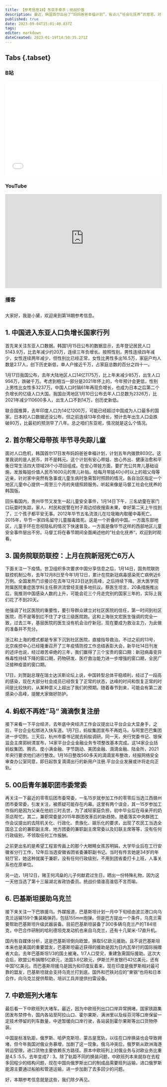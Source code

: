 ```yaml
---
title: 【参考信息18】东亚手牵手；统战价值
description: 最近，韩国首尔出台了“妈妈爸爸幸福计划”，有点儿“社会化抚养”的意思。对了，你还记得“希望工程”宣传画上那个大眼睛小女孩吗？
published: true
date: 2023-09-04T15:01:40.837Z
tags: 
editor: markdown
dateCreated: 2023-01-19T14:50:35.271Z
---
```


## Tabs {.tabset}
### B站
<div style="position: relative; padding: 30% 45%;">
<iframe style="position: absolute; width: 100%; height: 100%; left: 0; top: 0;" src="//player.bilibili.com/player.html?&bvid=BV1wd4y157dj&page=1&as_wide=1&high_quality=1&danmaku=1&autoplay=0" scrolling="no" border="0" frameborder="no" framespacing="0" allowfullscreen="true"></iframe>
</div>

### YouTube
<div style="position: relative; padding: 30% 45%;">
<iframe style="position: absolute; top: 0; left: 0; width: 100%; height: 100%;" src="https://www.youtube-nocookie.com/embed/v_376kRDrzg" title="YouTube video player" frameborder="0" allow="accelerometer; autoplay; clipboard-write; encrypted-media; gyroscope; picture-in-picture" allowfullscreen></iframe>
</div>
  
### 播客
<div class="podcast-player"></div>

## 

大家好，我是小黛，欢迎来到第18期参考信息。

## 1. 中国进入东亚人口负增长国家行列

首先来关注东亚人口数据。韩国1月15日公布的数据显示，去年登记居民人口5143.9万，比去年减少约20万，连续三年负增长。按照性别，男性连续四年减少，女性连续两年减少，但性别比已经正常，女性比男性多出16.5万，家庭户均人数是2.17人，创下历史新低，单人户接近千万，占家庭总数的百分之四十一。

1月17日我国公布，去年大陆地区人口14亿1175万，比上年末减少85万，出生人口956万，跌破千万。考虑到相当一部分是2021年怀上的，今年预计会更低，性别上男性比女性多3237万。中国人口时隔61年再现负增长，也成为日本之后第二个负增长的亿级人口大国。我国台湾地区1月10日公布去年人口总数为2326万，比2021年减少110600多人，出生人口不到14万，创历史新低。

联合国推算，去年印度人口为14亿1200万，可能已经超过中国成为人口最多的国家。日本的人口数据还没公布，但之前连续13年负增长，预计去年出生人口会跌破80万，比最初的预测早了八年。总之咱们东亚呢，情况就是这么个情况。

## 2. 首尔帮父母带孩 毕节寻失踪儿童

面对人口危机，韩国首尔17日发布妈妈爸爸幸福计划，计划五年内拨款803亿。这里我说的是人民币，并不是韩元。这个计划有安心带娃、放心外出、健康治愈和平衡日常生活四大领域28个小项目组成。在安心带娃方面，要扩充公共育儿基础设施，发放每娃价值人民币1600元的育儿补贴。给每月带娃40小时以上的祖父母等近亲，针对家中突然有急事或儿童生病时急需暂时照顾的情况，各自治区指定一个地区儿童中心提供一周至三个月的夹缝照顾服务。听起来像是马督工社会化抚养的韩国版。

回头看国内，贵州毕节又发生一起儿童安全事件，1月14日下午，三名幼童在家门口玩耍时失踪，家人、村民和民警在村子周边彻夜搜索未果，幸好第二天上午找到了，三个孩子都平安无事。2012年毕节五名流浪儿在垃圾箱内取暖中毒死亡。2015年，毕节一家四名留守儿童服毒致死。这是一个折叠的中国。一方面东部地区，儿童手环在忽视隐私的情况下快速普及，一方面是像毕节这样的西部地区儿童安全事件层出不穷。马督工将在春节期间全面阐述他的”社会化抚养“，欢迎到时观看。

## 3. 国务院联防联控：上月在院新冠死亡6万人

下面关注一下疫情。世卫组织多次要求中国分享信息之后，1月14日，国务院联防联控机制公布，去年12月8日至今年1月12日，累计在院新冠病毒感染死亡病例近6万例。全国发热门诊接诊在去年12月23日达到高峰，之后持续下降。浙大医学院附属医院重症医学科主任蔡洪流曾经支援多地抗议。蔡医生坦言，20条措施推出后，我推测中国感染人数的上升，可能会花三个月走完别的国家三年的，实际上我们花了不到20天。

他强调了社区医院的重要性，要引导群众建立对社区医院的信任，第一时间到社区医院，而不是等到扛不住了才往三级医院跑。这和上海张文宏医生强调的完全一致，过去三年，基层医院的医生没有机会治疗新冠，现在要成为救治主力，为此做的准备并不充分。

浙江和上海的模式都是专家下沉到社区医院，直接指导救治。不过之前的13号，北京疾控中心已经隆重召开了三年疫情防控工作总结表彰大会，新华社14日刊发的述评也说，经过艰苦卓绝的三年，我们赢得了三个宝贵的窗口期：新冠病毒变异株毒性持续下降的窗口期，药物研发、医疗救治能力进一步增强的窗口期，全民广泛接种疫苗的窗口期。

17日，刘贺副总理在瑞士达沃斯论坛上说，中国转型总体平稳顺利，经过了一段高的感染，现在大部分社会成员已经恢复了正常的状态，达峰的时间和恢复正常的时间是比较快的，从某种意义上超出了我们的预期。随着春节到来，可能会有第二波感染小高峰，提醒大家做好防护。

## 4. 蚂蚁不再姓”马“ 滴滴恢复注册

接下来看一下平台经济，去年底中央经济工作会议提出让平台企业大显身手，之后，平台企业松绑进入快车道。1月7日，蚂蚁集团宣布不再姓马，与阿里巴巴集团进一步切割。三天后，杭州市委书记就去蚂蚁调研。同一天，央行党委书记、银保监会主席郭树清宣布，14家平台企业金融业务专项整改基本完成。这14家企业括蚂蚁集团、腾讯、度小满金融、字节跳动、美团金融、滴滴金融、陆金所，2021年央行要求他们进行整改。1月16日整改560多天的滴滴宣布整改，经报网络安全审查办公室同意，即日起恢复滴滴出行的新用户注册.平台企业发展或许将走向正轨。

## 5. 00后青年兼职团市委常委

再关注一下最近的零零后团市委常委，一名15岁就参加工作的零零后当选江西赣州团市委常委，引发关注，被质疑可能存在内幕。这里有两个误会，其一15岁参加工作指的是因为父亲在他初三时去世，为了减轻家庭负担，初中毕业后在母亲开的奶茶店帮忙。其二，兼职常委是2015年群团改革后的新趋势。随着落实中央群团工作会议提出的去除机关化、行政化、贵族化、娱乐化的要求，出现了农民工当选全国总工会的兼职副主席，地方团委的兼职副主席常委以及妇联主席等等，没有任何行政级别，不领取任何工作报酬。

之前更出名的是希望工程宣传画上的那个大眼睛女孩苏明娟，大学毕业后在工行安徽省分行工作，12年后当选安徽省团省委兼职副书记。当时有传言她是34岁的年轻厅官，她这种就属于兼职，没有任何行政级别，不用到团省委打卡上班，人事关系也在原单位。

另一边，1月12日，赌王何鸿燊的儿子何猷君过生日，晒出一份特殊礼物，因为这一天他当选了第十三届湖北省政协委员。统战价值谁高谁低不言而喻。

## 6. 巴基斯坦援助乌克兰

接下来关注一下巴铁援乌。外媒报道，巴基斯坦计划一月中下旬经由波兰港口向乌克兰运输159个集装箱弹药，包括155mm炮弹。但是巴方提出一个条件，乌克兰需要帮助巴基斯坦升级武器装备。目前巴基斯坦装备了300多辆乌克兰产的T84坦克，中巴合作研制的哈利德坦克发动机也来自乌克兰，还有十几架米-17直升机。

国内有自媒体分析，这是巴基斯坦倒向欧盟，换取5亿欧元援助。且不说巴基斯坦本来也是美国的重要盟友，巴基斯坦最近获得的援助是因为日内瓦举行的国际捐赠者大会。去年巴基斯坦1/3的国土被淹，1/7人口受灾，重建急需国际援助。这次大会后，欧盟公布捐赠5亿欧元，法国3.6亿欧元，伊斯兰开发银行42亿美元，还有中国1亿美元。而巴基斯坦援乌是因为和印度反着来，现在印度是俄罗斯相对最可靠的盟友，巴基斯坦就会支持乌克兰打到底。国外和巴铁对应的”柬钢“也将和日本合作，向乌克兰提供帮助，培训工兵并提供扫雷设备。

## 7. 中欧班列大堵车

最后看一下中欧班列大堵车。最近，因为中欧班列出口口岸异常拥堵，国家铁路集团发布禁停令，国内各站至阿拉山口、霍尔果斯、满洲里以及绥芬河等口岸保留一定技术停留的列车数量，中途暂缓向口岸行驶，各站装到霍尔果斯等出口货物停装。

中国是标准轨距，俄罗斯、哈萨克斯坦、蒙古是宽轨，以往在口岸换装也会导致拥堵，但今年我国对俄业务暴增，加剧了这一现象。俄乌冲突后，俄罗斯从欧洲海港转运受限，进口货物主要依赖东方路径。原本中欧班列上对俄业务与对欧业务比重是4.5 :5.5，去年变成7 : 3。除了轨距不同的换装问题，中欧班列本来就存在去程多回程少的结构问题，现在中国向俄罗斯出口的制成品需要班列运输，进口俄罗斯能源主要通过船舶和管道运输，进一步加剧了去多回少的问题。

好，本期参考信息就是这些，我们除夕再见。
